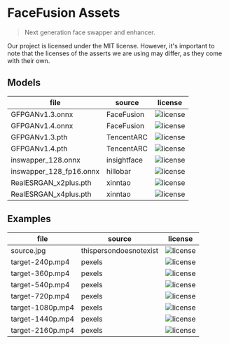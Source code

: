FaceFusion Assets
=================

> Next generation face swapper and enhancer.

Our project is licensed under the MIT license. However, it's important to note that the licenses of the asserts we are using may differ, as they come with their own.


Models
------

| file | source | license |
|-|-|-|
| GFPGANv1.3.onnx | FaceFusion | ![license](https://img.shields.io/badge/license-Apache_2.0-green.svg) |
| GFPGANv1.4.onnx | FaceFusion | ![license](https://img.shields.io/badge/license-Apache_2.0-green.svg) |
| GFPGANv1.3.pth | TencentARC | ![license](https://img.shields.io/badge/license-Apache_2.0-green.svg) |
| GFPGANv1.4.pth | TencentARC | ![license](https://img.shields.io/badge/license-Apache_2.0-green.svg) |
| inswapper_128.onnx | insightface | ![license](https://img.shields.io/badge/license-non_commercial-red) |
| inswapper_128_fp16.onnx | hillobar | ![license](https://img.shields.io/badge/license-non_commercial-red) |
| RealESRGAN_x2plus.pth | xinntao | ![license](https://img.shields.io/badge/license-BSD_3--Clause-blue.svg) |
| RealESRGAN_x4plus.pth | xinntao | ![license](https://img.shields.io/badge/license-BSD_3--Clause-blue.svg) |


Examples
--------

| file | source | license |
|-|-|-|
| source.jpg | thispersondoesnotexist | ![license](https://img.shields.io/badge/license-free_to_use-green) |
| target-240p.mp4 | pexels | ![license](https://img.shields.io/badge/license-free_to_use-green) |
| target-360p.mp4 | pexels | ![license](https://img.shields.io/badge/license-free_to_use-green) |
| target-540p.mp4 | pexels | ![license](https://img.shields.io/badge/license-free_to_use-green) |
| target-720p.mp4 | pexels | ![license](https://img.shields.io/badge/license-free_to_use-green) |
| target-1080p.mp4 | pexels | ![license](https://img.shields.io/badge/license-free_to_use-green) |
| target-1440p.mp4 | pexels | ![license](https://img.shields.io/badge/license-free_to_use-green) |
| target-2160p.mp4 | pexels | ![license](https://img.shields.io/badge/license-free_to_use-green) |

